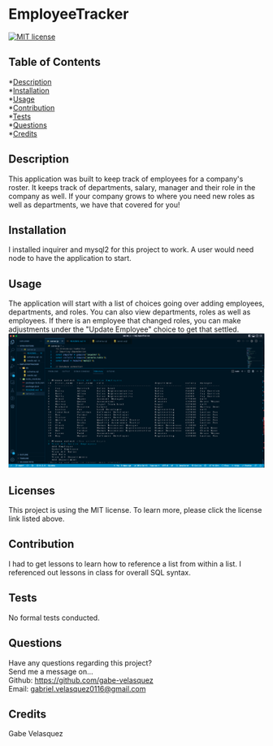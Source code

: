 # EmployeeTracker
  [![MIT license](https://img.shields.io/badge/License-MIT-blue.svg)](https://mit-license.org/)

  ## Table of Contents
  *[Description](#description) <br>
  *[Installation](#Installation) <br>
  *[Usage](#usage) <br>
  *[Contribution](#contribution) <br>
  *[Tests](#tests) <br>
  *[Questions](#questions) <br>
  *[Credits](#credits) <br>

  ## Description <a name='description'></a>
  This application was built to keep track of employees for a company's roster. It keeps track of departments, salary, manager and their role in the company as well. If your company grows to where you need new roles as well as departments, we have that covered for you! 

  ## Installation <a name='installation'></a>
  I installed inquirer and mysql2 for this project to work. A user would need node to have the application to start. 

  ## Usage <a name='usage'></a>
  The application will start with a list of choices going over adding employees, departments, and roles. You can also view departments, roles as well as employees. If there is an employee that changed roles, you can make adjustments under the "Update Employee" choice to get that settled. 
  [![Watch the video](./EmployeeTracker.png)](https://drive.google.com/file/d/1zm-6buvHJT60ezkZ-yxLy_qKgQqO49p8/view)

  ## Licenses <a name='license'></a>
  
  This project is using the MIT license. To learn more, please click the license link listed above.

  ## Contribution <a name='contribution'></a>
  I had to get lessons to learn how to reference a list from within a list.  I referenced out lessons in class for overall SQL syntax. 

  ## Tests <a name='tests'></a>
  No formal tests conducted. 

  ## Questions <a name='questions'></a>
  Have any questions regarding this project? <br>
  Send me a message on... <br>
  Github: https://github.com/gabe-velasquez <br>
  Email: gabriel.velasquez0116@gmail.com <br>

  ## Credits <a name='credits'></a>
  Gabe Velasquez
